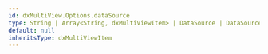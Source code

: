```yaml
---
id: dxMultiView.Options.dataSource
type: String | Array<String, dxMultiViewItem> | DataSource | DataSource_Options
default: null
inheritsType: dxMultiViewItem
---
```


